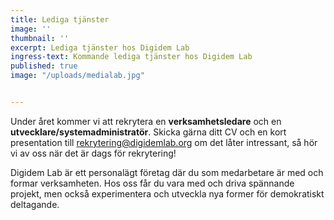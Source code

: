 ```yaml
---
title: Lediga tjänster
image: ''
thumbnail: ''
excerpt: Lediga tjänster hos Digidem Lab
ingress-text: Kommande lediga tjänster hos Digidem Lab
published: true
image: "/uploads/medialab.jpg"


---
```


Under året kommer vi att rekrytera en **verksamhetsledare** och en **utvecklare/systemadministratör**. Skicka gärna ditt CV och en kort presentation till [rekrytering@digidemlab.org](mailto:rekrytering@digidemlab.org) om det låter intressant, så hör vi av oss när det är dags för rekrytering!

Digidem Lab är ett personalägt företag där du som medarbetare är med och formar verksamheten. Hos oss får du vara med och driva spännande projekt, men också experimentera och utveckla nya former för demokratiskt deltagande.
